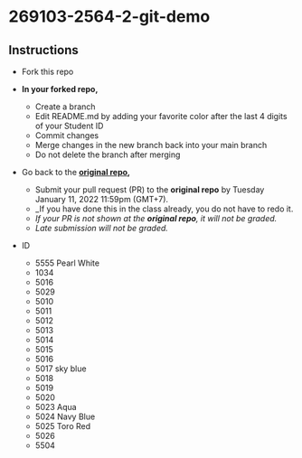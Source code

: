 # 269103-2564-2-git-demo

## Instructions

* Fork this repo
* __In your forked repo,__
  * Create a branch 
  * Edit README.md by adding your favorite color after the last 4 digits of your Student ID
  * Commit changes
  * Merge changes in the new branch back into your main branch
  * Do not delete the branch after merging
* Go back to the __[original repo](https://github.com/navadon/269103-2564-2-git-demo),__
  * Submit your pull request (PR) to the __original repo__ by Tuesday January 11, 2022 11:59pm (GMT+7).
  * _If you have done this in the class already, you do not have to redo it. 
  * _If your PR is not shown at the __original repo__, it will not be graded._
  * _Late submission will not be graded._

* ID
  * 5555 Pearl White
  * 1034
  * 5016
  * 5029
  * 5010
  * 5011
  * 5012
  * 5013
  * 5014
  * 5015
  * 5016
  * 5017 sky blue
  * 5018
  * 5019
  * 5020
  * 5023 Aqua
  * 5024 Navy Blue
  * 5025 Toro Red
  * 5026 
  * 5504 

